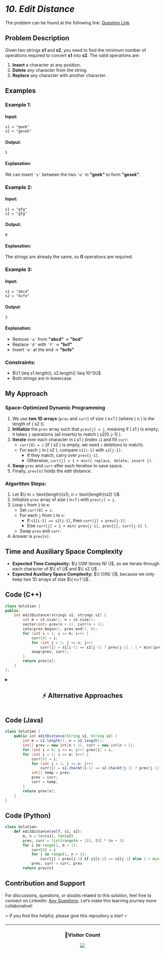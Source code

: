 # _10. Edit Distance_

The problem can be found at the following link: [Question Link](https://www.geeksforgeeks.org/problems/edit-distance3702/1)

## **Problem Description**

Given two strings **s1** and **s2**, you need to find the minimum number of operations required to convert **s1** into **s2**. The valid operations are:

1. **Insert** a character at any position.
2. **Delete** any character from the string.
3. **Replace** any character with another character.

## **Examples**

### **Example 1:**

#### **Input:**

```
s1 = "geek"
s2 = "gesek"
```

#### **Output:**

```
1
```

#### **Explanation:**

We can insert `'s'` between the two `'e'` in **"geek"** to form **"gesek"**.

### **Example 2:**

#### **Input:**

```
s1 = "gfg"
s2 = "gfg"
```

#### **Output:**

```
0
```

#### **Explanation:**

The strings are already the same, so **0** operations are required.

### **Example 3:**

#### **Input:**

```
s1 = "abcd"
s2 = "bcfe"
```

#### **Output:**

```
3
```

#### **Explanation:**

- Remove `'a'` from **"abcd"** → **"bcd"**
- Replace `'d'` with `'f'` → **"bcf"**
- Insert `'e'` at the end → **"bcfe"**

### **Constraints:**

- $\(1 \leq s1.length(), s2.length() \leq 10^3\)$
- Both strings are in lowercase.

## **My Approach**

### **Space-Optimized Dynamic Programming**

1. We use **two 1D arrays** (`prev` and `curr`) of size \( n+1 \) (where \( n \) is the length of \( s2 \)).
2. **Initialize** the `prev` array such that `prev[j] = j`, meaning if \( s1 \) is empty, it takes `j` operations (all inserts) to match \( s2[0..j-1] \).
3. **Iterate** over each character in \( s1 \) (index `i`) and fill `curr`:
   - `curr[0] = i` (if \( s2 \) is empty, we need `i` deletions to match).
   - For each `j` in \( s2 \), compare `s1[i-1]` with `s2[j-1]`:
     - If they match, carry over `prev[j-1]`.
     - Otherwise, `curr[j] = 1 + min({ replace, delete, insert })`.
4. **Swap** `prev` and `curr` after each iteration to save space.
5. Finally, `prev[n]` holds the edit distance.

### **Algorithm Steps:**

1. Let $\( m = \text{length}(s1), n = \text{length}(s2) \)$.
2. Initialize `prev` array of size \( n+1 \) with `prev[j] = j`.
3. Loop `i` from `1` to `m`:
   - Set `curr[0] = i`.
   - For each `j` from `1` to `n`:
     - If `s1[i-1] == s2[j-1]`, then `curr[j] = prev[j-1]`.
     - Else `curr[j] = 1 + min( prev[j-1], prev[j], curr[j-1] )`.
   - Swap `prev` and `curr`.
4. Answer is `prev[n]`.

## **Time and Auxiliary Space Complexity**

- **Expected Time Complexity:** $\( O(M \times N) \)$, as we iterate through each character of $\( s1 \)$ and $\( s2 \)$.
- **Expected Auxiliary Space Complexity:** $\( O(N) \)$, because we only keep two 1D arrays of size $\( n+1 \)$.

## **Code (C++)**

```cpp
class Solution {
public:
    int editDistance(string& s1, string& s2) {
        int m = s1.size(), n = s2.size();
        vector<int> prev(n + 1), curr(n + 1);
        iota(prev.begin(), prev.end(), 0);
        for (int i = 1; i <= m; i++) {
            curr[0] = i;
            for (int j = 1; j <= n; j++)
                curr[j] = s1[i-1] == s2[j-1] ? prev[j-1] : 1 + min({prev[j-1], prev[j], curr[j-1]});
            swap(prev, curr);
        }
        return prev[n];
    }
};
```

<details>
  <summary><h2 align="center">⚡ Alternative Approaches</h2></summary>

## **2️⃣ Dynamic Programming (O(M _ N) Time, O(M _ N) Space)**

**Idea:**

- Create a 2D DP array where `dp[i][j]` represents the minimum operations to convert `s1[0...i-1]` to `s2[0...j-1]`.
- If characters match, carry forward the diagonal value.
- Otherwise, consider the minimum of insert, delete, and replace.

```cpp
class Solution {
public:
    int editDistance(string& s1, string& s2) {
        int m = s1.size(), n = s2.size();
        vector<vector<int>> dp(m + 1, vector<int>(n + 1));
        for (int i = 0; i <= m; i++) dp[i][0] = i;
        for (int j = 0; j <= n; j++) dp[0][j] = j;
        for (int i = 1; i <= m; i++) {
            for (int j = 1; j <= n; j++) {
                if (s1[i-1] == s2[j-1]) dp[i][j] = dp[i-1][j-1];
                else dp[i][j] = 1 + min({dp[i-1][j-1], dp[i-1][j], dp[i][j-1]});
            }
        }
        return dp[m][n];
    }
};
```

🔹 **More intuitive for understanding**  
🔹 **Easier to debug**

## **📊 Comparison of Approaches**

| **Approach**                | ⏱️ **Time Complexity** | 🗂️ **Space Complexity** | ✅ **Pros**              | ⚠️ **Cons**              |
| --------------------------- | ---------------------- | ----------------------- | ------------------------ | ------------------------ |
| **Space Optimized DP (1D)** | 🟡 O(M \* N)           | 🟢 O(N)                 | Efficient for large data | Slightly harder to debug |
| **DP (2D Table)**           | 🟡 O(M \* N)           | 🟡 O(M \* N)            | Easier to understand     | More memory-intensive    |

## 💡 **Best Choice?**

- ✅ **For learning concepts:** Use the **2D DP** approach.
- ✅ **For optimal performance:** Use the **Space Optimized DP** approach.

</details>

## **Code (Java)**

```java
class Solution {
    public int editDistance(String s1, String s2) {
        int m = s1.length(), n = s2.length();
        int[] prev = new int[n + 1], curr = new int[n + 1];
        for (int i = 0; i <= n; i++) prev[i] = i;
        for (int i = 1; i <= m; i++) {
            curr[0] = i;
            for (int j = 1; j <= n; j++)
                curr[j] = s1.charAt(i-1) == s2.charAt(j-1) ? prev[j-1] : 1 + Math.min(prev[j-1], Math.min(prev[j], curr[j-1]));
            int[] temp = prev;
            prev = curr;
            curr = temp;
        }
        return prev[n];
    }
}
```

## **Code (Python)**

```python
class Solution:
    def editDistance(self, s1, s2):
        m, n = len(s1), len(s2)
        prev, curr = list(range(n + 1)), [0] * (n + 1)
        for i in range(1, m + 1):
            curr[0] = i
            for j in range(1, n + 1):
                curr[j] = prev[j-1] if s1[i-1] == s2[j-1] else 1 + min(prev[j-1], prev[j], curr[j-1])
            prev, curr = curr, prev
        return prev[n]
```

## **Contribution and Support**

For discussions, questions, or doubts related to this solution, feel free to connect on LinkedIn: [Any Questions](https://www.linkedin.com/in/patel-hetkumar-sandipbhai-8b110525a/). Let’s make this learning journey more collaborative!

⭐ If you find this helpful, please give this repository a star! ⭐

---

<div align="center">
  <h3><b>📍Visitor Count</b></h3>
</div>

<p align="center">
  <img src="https://profile-counter.glitch.me/Hunterdii/count.svg" />
</p>

